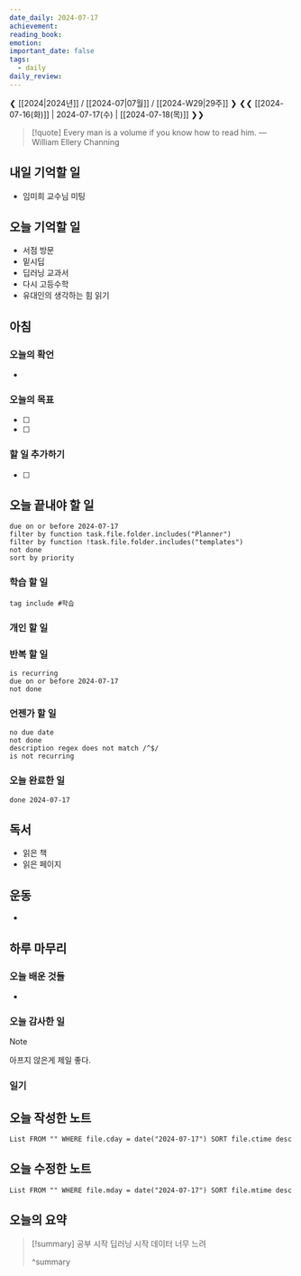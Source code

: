 ```yaml
---
date_daily: 2024-07-17
achievement: 
reading_book: 
emotion: 
important_date: false
tags:
  - daily
daily_review:
---
```

❮ [[2024|2024년]] / [[2024-07|07월]] / [[2024-W29|29주]] ❯
❮❮ [[2024-07-16(화)]] | 2024-07-17(수) | [[2024-07-18(목)]] ❯❯


> [!quote] Every man is a volume if you know how to read him.
> — William Ellery Channing

## 내일 기억할 일 
- 임미희 교수님 미팅
 
## 오늘 기억할 일
- 서점 방문
- 밑시딥
- 딥러닝 교과서
- 다시 고등수학
- 유대인의 생각하는 힘 읽기
## 아침 
### 오늘의 확언 
- 
### 오늘의 목표 
- [ ] 
- [ ] 

### 할 일 추가하기 
- [ ] 

## 오늘 끝내야 할 일 
```tasks
due on or before 2024-07-17 
filter by function task.file.folder.includes("Planner") 
filter by function !task.file.folder.includes("templates") 
not done 
sort by priority 
```
### 학습 할 일 
```tasks 
tag include #학습 
``` 
### 개인 할 일 

### 반복 할 일 
```tasks
is recurring
due on or before 2024-07-17 
not done
```

### 언젠가 할 일 
```tasks 
no due date 
not done 
description regex does not match /^$/
is not recurring
``` 
### 오늘 완료한 일 
```tasks
done 2024-07-17 
``` 
## 독서 
- 읽은 책 
- 읽은 페이지 
## 운동 
- 
## 하루 마무리 
### 오늘 배운 것들 
- 
### 오늘 감사한 일 
>[!note] 
>아프지 않은게 제일 좋다.


### 일기 
## 오늘 작성한 노트 
```dataview 
List FROM "" WHERE file.cday = date("2024-07-17") SORT file.ctime desc 
``` 
## 오늘 수정한 노트 
 ```dataview 
 List FROM "" WHERE file.mday = date("2024-07-17") SORT file.mtime desc 
 ```
 ## 오늘의 요약
>[!summary]
>공부 시작 딥러닝 시작 데이터 너무 느려
>
>^summary
>